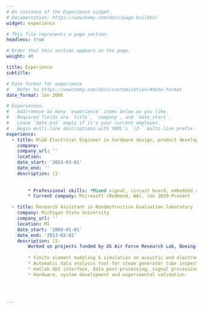 ```yaml
---
# An instance of the Experience widget.
# Documentation: https://wowchemy.com/docs/page-builder/
widget: experience

# This file represents a page section.
headless: true

# Order that this section appears on the page.
weight: 40

title: Experience
subtitle:

# Date format for experience
#   Refer to https://wowchemy.com/docs/customization/#date-format
date_format: Jan 2006

# Experiences.
#   Add/remove as many `experience` items below as you like.
#   Required fields are `title`, `company`, and `date_start`.
#   Leave `date_end` empty if it's your current employer.
#   Begin multi-line descriptions with YAML's `|2-` multi-line prefix.
experience:
  - title: R\&D Electrical Engineer in hardware design, product development, simulation and engineering
    company:   
    company_url: ''
    location: 
    date_start: '2013-03-01'
    date_end: ''
    description: |2-
           
        
        * Professional skills: *Mixed signal, circuit board, embedded designs, power module, sensor&transducer, HW debug and software verification. *PCB and schematic layout, labs, instrumentation and bench testing.*Circuit analysis, modeling and simulation (FEM, FDTD).*Design of experiment, statistics analysis and signal processing.  
        * Current company: Microsoft (Redmond, WA), Jan 2020-Present

  - title: Research Assistant in Nondestructive Evaluation laboratory
    company: Michigan State University   
    company_url: ''
    location: MI
    date_start: '2009-01-01'
    date_end: '2013-02-01'
    description: |2-
        Worked on projects funded by US Air Force Research Lab, Boeing and Electric Power Research Institute: 
        
        * Finite element modeling & simulation on acoustic and electromagnetic sensors and testing technologies.
        * Automatic data analysis tool for steam generator tube inspection.
        * matlab GUI interface, data post-processing, signal processing.
        * Hardware, system development and experimental validation.   


        
  
---
```

